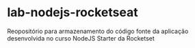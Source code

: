 # lab-nodejs-rocketseat
Reopositório para armazenamento do código fonte da aplicação desenvolvida no curso NodeJS Starter da Rocketset

